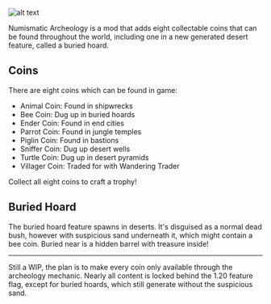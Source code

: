 ![alt text][logo]

Numismatic Archeology is a mod that adds eight collectable coins that can be found throughout the world, including one in a new generated desert feature, called a buried hoard.

## Coins

There are eight coins which can be found in game:
* Animal Coin: Found in shipwrecks
* Bee Coin: Dug up in buried hoards
* Ender Coin: Found in end cities
* Parrot Coin: Found in jungle temples
* Piglin Coin: Found in bastions
* Sniffer Coin: Dug up desert wells
* Turtle Coin: Dug up in desert pyramids
* Villager Coin: Traded for with Wandering Trader

Collect all eight coins to craft a trophy!

## Buried Hoard

The buried hoard feature spawns in deserts. It's disguised as a normal dead bush, however with suspicious sand underneath it, which might contain a bee coin. Buried near is a hidden barrel with treasure inside!

***

Still a WIP, the plan is to make every coin only available through the archeology mechanic. Nearly all content is locked behind the 1.20 feature flag, except for buried hoards, which still generate without the suspicious sand.


[logo]: https://github.com/eman7blue/numismatic-archeology/blob/1.19/src/main/resources/assets/numis_arch/numis_arch_logo_modifed.png "Numismatic Archeology logo stylized in Minecraft font with coins below"
[buried_hoard_1]: https://github.com/eman7blue/numismatic-archeology/blob/1.19/assets/buried_hoard_1.gif "Minecraft player uses a brush on suspicious sand, finding a diamond"
[buried_hoard_2]: https://github.com/eman7blue/numismatic-archeology/blob/1.19/assets/buried_hoard_2.gif "Minecraft player digs sand and finds a barrel with treasure inside"
